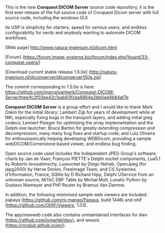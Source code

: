 This is the new **Conquest DICOM Server** source code repository, it is the first ever release of the full source code of Conquest Dicom server with full source code, including the windows GUI.

Its USP is simplicity for starters, speed for serious users, and endless configurability for nerds and anybody wanting to automate DICOM workflows.

[Web page] http://www.natura-ingenium.nl/dicom.html

[Forum] (https://forum.image-systems.biz/forum/index.php?board/33-conquest-users/)

[Download current stable release 1.5.0e] (http://natura-ingenium.nl/dicomserver/dicomserver150e.zip)

The commit corresponding to 1.5.0e is here: https://github.com/marcelvanherk/Conquest-DICOM-Server/tree/fc2f03ee42c1eab63fcba8864a2bb0ed4b84af7e

**Conquest DICOM Server** is a group effort and I would like to thank Mark Oskin for the initial library; Lambert Zijp for years of development while at NKI, especially fixing bugs in the transport layers, and adding initial jpeg codecs; Lennert Ploeger for optimising the array implementation and the Delphi exe launcher; Bruce Barton for greatly extending compression and decompression, many many bug fixes and startup code; and Luiz Oliveira for enthousiastically helping developing WEBDicom, providing a sample webDICOM/Cornerstone based viewer, and endless bug finding.

Open source code used includes the Independent JPEG Group's software; charls by Jan de Vaan; François PIETTE's Delphi socket components, Lua5.1 by Roberto Ierusalimschy, Luasocket by Diego Nehab, OpenJpeg (for jepg2000) by Herve Drolon, FreeImage Team, and CS Systemes d'Information, France, SQlite by D Richard Hipp, Delphi UService from an unknown source, MiTeC DBF Table by Michal Mutl, Lunatic Python by Gustavo Niemeyer and PhP Router by Bramus Van Damme. 

In addition, the following minimised sample web viewers are included: papaya (https://github.com/rii-mango/Papaya, build 1446) and ohif (https://github.com/OHIF/Viewers, 1.03). 

The app/newweb code also contains unmaintained interfaces for dwv (https://github.com/ivmartel/dwv), and weasis (https://nroduit.github.io/en/).
